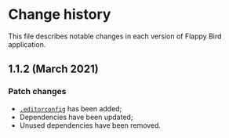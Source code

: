 # Change history
This file describes notable changes in each version of Flappy Bird application.

 ## 1.1.2 (March 2021)

 ### Patch changes

 + [`.editorconfig`](.editorconfig) has been added;
 + Dependencies have been updated;
 + Unused dependencies have been removed.
